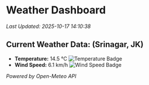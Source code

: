 
# Weather Dashboard

_Last Updated: 2025-10-17 14:10:38_

## Current Weather Data: (Srinagar, JK)
- **Temperature:** 14.5 °C ![Temperature Badge](https://img.shields.io/badge/Temperature-Low%20Temp-blue)
- **Wind Speed:** 6.1 km/h ![Wind Speed Badge](https://img.shields.io/badge/Wind%20Speed-Light%20Wind-blue)

*Powered by Open-Meteo API*
